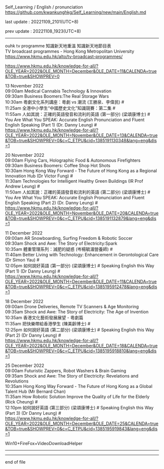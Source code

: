 Self_Learning / English / pronunciation  
  https://github.com/kwankunghkg/Self_Learning/new/main/English.md  
  
last update : 20221109_2101(UTC+8)   
  
prev update : 20221108_1923(UTC+8)  
  
---------------------------------------------  
  
    
ouhk tv programme 知識新天地重溫 知識新天地節目表  
TV broadcast programmes - Hong Kong Metropolitan University  
  https://www.hkmu.edu.hk/alto/tv-broadcast-programmes/  
    
  https://www.hkmu.edu.hk/knowledge-for-all/?OLE_YEAR=2022&OLE_MONTH=December&OLE_DATE=11&CALENDA=true&TOB=true&SHOWPREV=0  
  
  
  
13 November 2022  
09:00am	Medical Cannabis Technology & Innovation  
09:30am	Business Boomers:The Real Storage Wars  
10:30am	粵劇文化系列講座：粵劇 vs 潮流 (王勝泉、李偉民) #  
11:25am	全港中小學生“中國歷史文化”知識競賽：第二集 #  
11:55am	人如其說：正確的英語發音和流利的英語 (第一部分) (梁頌康博士) # You Are What You SPEAK: Accurate English Pronunciation and Fluent English Speaking (Part 1) (Dr. Danny Leung) #  
  https://www.hkmu.edu.hk/knowledge-for-all/?OLE_YEAR=2022&OLE_MONTH=November&OLE_DATE=13&CALENDA=true&TOB=true&SHOWPREV=0&c=C_ETPU&cid=1385191130348&lang=eng&dis=1  
  
20 November 2022  
09:00am	Flying Cars, Holographic Food & Autonomous Firefighters  
09:30am	Business Boomers: Coffee Shop Hot Shots  
10:30am	Hong Kong Way Forward - The Future of Hong Kong as a Regional Innovation Hub (Dr Victor Fung) #  
11:30am	Technologies for Intelligent Healthy Green Buildings (IR Prof Andrew Leung) #  
11:50am	人如其說：正確的英語發音和流利的英語 (第二部分) (梁頌康博士) # You Are What You SPEAK: Accurate English Pronunciation and Fluent English Speaking (Part 2) (Dr. Danny Leung) #  
  https://www.hkmu.edu.hk/knowledge-for-all/?OLE_YEAR=2022&OLE_MONTH=November&OLE_DATE=20&CALENDA=true&TOB=true&SHOWPREV=0&c=C_ETPU&cid=1385191132879&lang=eng&dis=1  
  
  
  
11 December 2022  
09:00am	AR Snowboarding, Surfing Freedom & Robotic Soccer  
09:30am	Shock and Awe: The Story of Electricity:Spark  
10:35am	體重管理系列：減肥的疑惑 (岑楊毓湄營養師) #  
11:40am	Better Living with Technology: Enhancement in Gerontological Care (Dr Simon Yau) #  
12:05pm	如何說好英語 (第一部分) (梁頌康博士) # Speaking English this Way (Part 1) (Dr Danny Leung) #  
  https://www.hkmu.edu.hk/knowledge-for-all/?OLE_YEAR=2022&OLE_MONTH=December&OLE_DATE=11&CALENDA=true&TOB=true&SHOWPREV=0&c=C_ETPU&cid=1385195912478&lang=eng&dis=1  
  
18 December 2022  
09:00am	Drone Deliveries, Remote TV Scanners & Age Monitoring  
09:35am	Shock and Awe: The Story of Electricity: The Age of Invention  
10:35am	香港文化藝術發展展望 - 粵劇篇  
11:35am	把快樂帶給香港學生 (陳美齡博士) #  
12:25pm	如何說好英語 (第二部分) (梁頌康博士) # Speaking English this Way (Part 2) (Dr Danny Leung) #  
  https://www.hkmu.edu.hk/knowledge-for-all/?OLE_YEAR=2022&OLE_MONTH=December&OLE_DATE=18&CALENDA=true&TOB=true&SHOWPREV=0&c=C_ETPU&cid=1385195918810&lang=eng&dis=1  
  
25 December 2022  
09:00am	Futuristic Zappers, Robot Washers & Brain Gaming  
09:35am	Shock and Awe: The Story of Electricity: Revelations and Revolutions  
10:35am	Hong Kong Way Forward - The Future of Hong Kong as a Global Talent Hub (Mr Bernard Chan)  
11:35am	How Robotic Solution Improve the Quality of Life for the Elderly (Rick Cheung) #  
12:10pm	如何說好英語 (第三部分) (梁頌康博士) # Speaking English this Way (Part 3) (Dr Danny Leung) #  
  https://www.hkmu.edu.hk/knowledge-for-all/?OLE_YEAR=2022&OLE_MONTH=December&OLE_DATE=25&CALENDA=true&TOB=true&SHOWPREV=0&c=C_ETPU&cid=1385195919843&lang=eng&dis=1  
  
Win10+FireFox+VideoDownloadHelper  
  
---------------------------------------------  
  
---------------------------------------------  
end of file  
